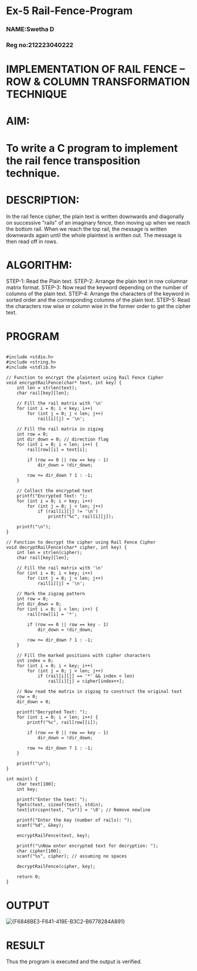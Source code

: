 # Ex-5 Rail-Fence-Program
### NAME:Swetha D
### Reg no:212223040222
# IMPLEMENTATION OF RAIL FENCE – ROW & COLUMN TRANSFORMATION TECHNIQUE

# AIM:

# To write a C program to implement the rail fence transposition technique.

# DESCRIPTION:

In the rail fence cipher, the plain text is written downwards and diagonally on successive "rails" of an imaginary fence, then moving up when we reach the bottom rail. When we reach the top rail, the message is written downwards again until the whole plaintext is written out. The message is then read off in rows.

# ALGORITHM:

STEP-1: Read the Plain text.
STEP-2: Arrange the plain text in row columnar matrix format.
STEP-3: Now read the keyword depending on the number of columns of the plain text.
STEP-4: Arrange the characters of the keyword in sorted order and the corresponding columns of the plain text.
STEP-5: Read the characters row wise or column wise in the former order to get the cipher text.

# PROGRAM

```

#include <stdio.h>
#include <string.h>
#include <stdlib.h>

// Function to encrypt the plaintext using Rail Fence Cipher
void encryptRailFence(char* text, int key) {
    int len = strlen(text);
    char rail[key][len];

    // Fill the rail matrix with '\n'
    for (int i = 0; i < key; i++)
        for (int j = 0; j < len; j++)
            rail[i][j] = '\n';

    // Fill the rail matrix in zigzag
    int row = 0;
    int dir_down = 0; // direction flag
    for (int i = 0; i < len; i++) {
        rail[row][i] = text[i];

        if (row == 0 || row == key - 1)
            dir_down = !dir_down;

        row += dir_down ? 1 : -1;
    }

    // Collect the encrypted text
    printf("Encrypted Text: ");
    for (int i = 0; i < key; i++)
        for (int j = 0; j < len; j++)
            if (rail[i][j] != '\n')
                printf("%c", rail[i][j]);

    printf("\n");
}

// Function to decrypt the cipher using Rail Fence Cipher
void decryptRailFence(char* cipher, int key) {
    int len = strlen(cipher);
    char rail[key][len];

    // Fill the rail matrix with '\n'
    for (int i = 0; i < key; i++)
        for (int j = 0; j < len; j++)
            rail[i][j] = '\n';

    // Mark the zigzag pattern
    int row = 0;
    int dir_down = 0;
    for (int i = 0; i < len; i++) {
        rail[row][i] = '*';

        if (row == 0 || row == key - 1)
            dir_down = !dir_down;

        row += dir_down ? 1 : -1;
    }

    // Fill the marked positions with cipher characters
    int index = 0;
    for (int i = 0; i < key; i++)
        for (int j = 0; j < len; j++)
            if (rail[i][j] == '*' && index < len)
                rail[i][j] = cipher[index++];

    // Now read the matrix in zigzag to construct the original text
    row = 0;
    dir_down = 0;

    printf("Decrypted Text: ");
    for (int i = 0; i < len; i++) {
        printf("%c", rail[row][i]);

        if (row == 0 || row == key - 1)
            dir_down = !dir_down;

        row += dir_down ? 1 : -1;
    }

    printf("\n");
}

int main() {
    char text[100];
    int key;

    printf("Enter the text: ");
    fgets(text, sizeof(text), stdin);
    text[strcspn(text, "\n")] = '\0'; // Remove newline

    printf("Enter the key (number of rails): ");
    scanf("%d", &key);

    encryptRailFence(text, key);

    printf("\nNow enter encrypted text for decryption: ");
    char cipher[100];
    scanf("%s", cipher); // assuming no spaces

    decryptRailFence(cipher, key);

    return 0;
}
```

# OUTPUT
![{F6848BE3-F641-418E-B3C2-B6778284A891}](https://github.com/user-attachments/assets/31335c9b-aae4-4b86-a9a5-4aa46c0daeb5)

# RESULT
Thus the program is executed and the output is verified.
